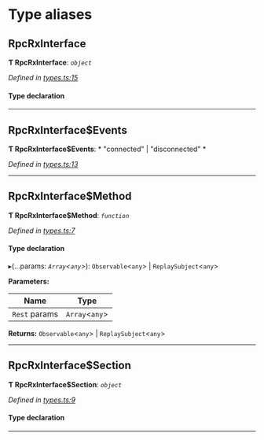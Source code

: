 

# Type aliases

<a id="rpcrxinterface"></a>

##  RpcRxInterface

**Ƭ RpcRxInterface**: *`object`*

*Defined in [types.ts:15](https://github.com/polkadot-js/api/blob/101f869/packages/rpc-rx/src/types.ts#L15)*

#### Type declaration

___
<a id="rpcrxinterface_events"></a>

##  RpcRxInterface$Events

**Ƭ RpcRxInterface$Events**: * "connected" &#124; "disconnected"
*

*Defined in [types.ts:13](https://github.com/polkadot-js/api/blob/101f869/packages/rpc-rx/src/types.ts#L13)*

___
<a id="rpcrxinterface_method"></a>

##  RpcRxInterface$Method

**Ƭ RpcRxInterface$Method**: *`function`*

*Defined in [types.ts:7](https://github.com/polkadot-js/api/blob/101f869/packages/rpc-rx/src/types.ts#L7)*

#### Type declaration
▸(...params: *`Array`<`any`>*):  `Observable`<`any`> &#124; `ReplaySubject`<`any`>

**Parameters:**

| Name | Type |
| ------ | ------ |
| `Rest` params | `Array`<`any`> |

**Returns:**  `Observable`<`any`> &#124; `ReplaySubject`<`any`>

___
<a id="rpcrxinterface_section"></a>

##  RpcRxInterface$Section

**Ƭ RpcRxInterface$Section**: *`object`*

*Defined in [types.ts:9](https://github.com/polkadot-js/api/blob/101f869/packages/rpc-rx/src/types.ts#L9)*

#### Type declaration

[index: `string`]: [RpcRxInterface$Method](_types_.md#rpcrxinterface_method)

___

